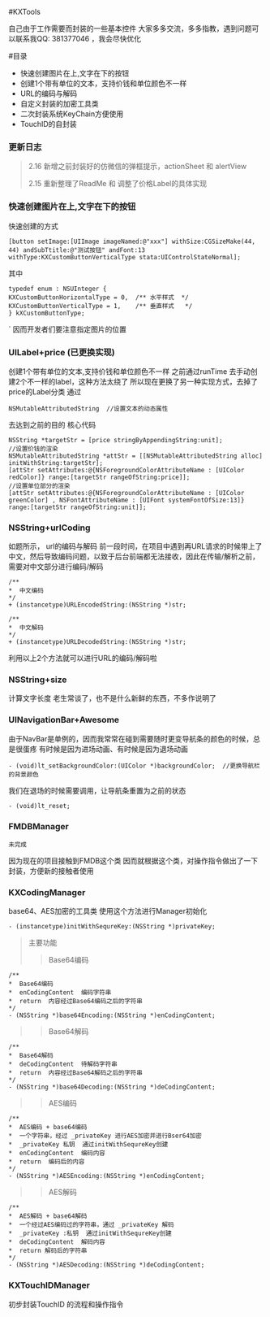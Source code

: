 #KXTools

自己由于工作需要而封装的一些基本控件
大家多多交流，多多指教，遇到问题可以联系我QQ: 381377046 ，我会尽快优化

#目录
- 快速创建图片在上,文字在下的按钮
- 创建1个带有单位的文本，支持价钱和单位颜色不一样
- URL的编码与解码
- 自定义封装的加密工具类
- 二次封装系统KeyChain方便使用
- TouchID的自封装


### 更新日志
> 2.16 新增之前封装好的仿微信的弹框提示，actionSheet 和 alertView
>
> 2.15 重新整理了ReadMe 和 调整了价格Label的具体实现
>


### 快速创建图片在上,文字在下的按钮
快速创建的方式
```objc
[button setImage:[UIImage imageNamed:@"xxx"] withSize:CGSizeMake(44, 44) andSubTtitle:@"测试按钮" andFont:13 withType:KXCustomButtonVerticalType stata:UIControlStateNormal];
```
其中
```objc
typedef enum : NSUInteger {
KXCustomButtonHorizontalType = 0,  /** 水平样式  */
KXCustomButtonVerticalType = 1,    /** 垂直样式   */
} kXCustomButtonType;
```
`
因而开发者们要注意指定图片的位置

### UILabel+price (已更换实现)
创建1个带有单位的文本,支持价钱和单位颜色不一样
之前通过runTime 去手动创建2个不一样的label，这种方法太绕了
所以现在更换了另一种实现方式，去掉了price的Label分类
通过
```objc
NSMutableAttributedString  //设置文本的动态属性
```
去达到之前的目的
核心代码
```objc
NSString *targetStr = [price stringByAppendingString:unit];
//设置价钱的渲染
NSMutableAttributedString *attStr = [[NSMutableAttributedString alloc] initWithString:targetStr];
[attStr setAttributes:@{NSForegroundColorAttributeName : [UIColor redColor]} range:[targetStr rangeOfString:price]];
//设置单位部分的渲染
[attStr setAttributes:@{NSForegroundColorAttributeName : [UIColor greenColor] , NSFontAttributeName : [UIFont systemFontOfSize:13]} range:[targetStr rangeOfString:unit]];
```

###  NSString+urlCoding
如题所示， url的编码与解码
前一段时间，在项目中遇到再URL请求的时候带上了中文，然后导致编码问题，以致于后台前端都无法接收，因此在传输/解析之前，需要对中文部分进行编码/解码
```objc
/**
*  中文编码
*/
+ (instancetype)URLEncodedString:(NSString *)str;

/**
*  中文解码
*/
+ (instancetype)URLDecodedString:(NSString *)str;
```
利用以上2个方法就可以进行URL的编码/解码啦


### NSString+size
计算文字长度
老生常谈了，也不是什么新鲜的东西，不多作说明了


### UINavigationBar+Awesome
由于NavBar是单例的，因而我常常在碰到需要随时更变导航条的颜色的时候，总是很蛋疼
有时候是因为进场动画、有时候是因为退场动画
```objc
- (void)lt_setBackgroundColor:(UIColor *)backgroundColor;  //更换导航栏的背景颜色
```
我们在退场的时候需要调用，让导航条重置为之前的状态
```objc
- (void)lt_reset; 
```
### FMDBManager
```objc
未完成 
```
因为现在的项目接触到FMDB这个类
因而就根据这个类，对操作指令做出了一下封装，方便新的接触者使用


### KXCodingManager
base64、AES加密的工具类
使用这个方法进行Manager初始化
```objc
- (instancetype)initWithSequreKey:(NSString *)privateKey;
```

> 主要功能
>>Base64编码
```objc
/**
*  Base64编码
*  enCodingContent  编码字符串
*  return  内容经过Base64编码之后的字符串
*/
- (NSString *)base64Encoding:(NSString *)enCodingContent;
```
>>Base64解码
```objc
/**
*  Base64解码
*  deCodingContent  待解码字符串
*  return  内容经过Base64解码之后的字符串
*/
- (NSString *)base64Decoding:(NSString *)deCodingContent;
```
>>AES编码
```objc
/**
*  AES编码 + base64编码
*  一个字符串，经过 _privateKey 进行AES加密并进行Bser64加密
*  _privateKey 私钥  通过initWithSequreKey创建
*  enCodingContent  编码内容
*  return  编码后的内容
*/
- (NSString *)AESEncoding:(NSString *)enCodingContent;
```
>>AES解码
```objc
/**
*  AES解码 + base64解码
*  一个经过AES编码过的字符串，通过 _privateKey 解码
*  _privateKey :私钥  通过initWithSequreKey创建
*  deCodingContent  解码内容
*  return 解码后的字符串
*/
- (NSString *)AESDecoding:(NSString *)deCodingContent;
```

### KXTouchIDManager
初步封装TouchID 的流程和操作指令

